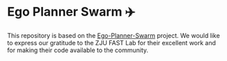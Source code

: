 # Ego Planner Swarm ✈️

This repository is based on the [Ego-Planner-Swarm](https://github.com/ZJU-FAST-Lab/ego-planner-swarm.git) project. We would like to express our gratitude to the ZJU FAST Lab for their excellent work and for making their code available to the community.
